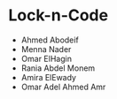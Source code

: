 # Lock-n-Code
- Ahmed Abodeif
- Menna Nader
- Omar ElHagin
- Rania Abdel Monem
- Amira ElEwady
- Omar Adel Ahmed Amr
